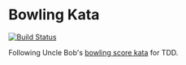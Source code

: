# Bowling Kata

[![Build Status](https://travis-ci.org/tomelliff/bowling-kata-python.svg?branch=master)](https://travis-ci.org/ydaetskcoR/bowling-kata-python)

Following Uncle Bob's [bowling score kata](http://butunclebob.com/ArticleS.UncleBob.TheBowlingGameKata) for TDD.
